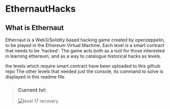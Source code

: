 # EthernautHacks<br>
## What is Ethernaut
Ethernaut is a Web3/Solidity based hacking game created by openzeppelin, to be played in the Ethereum Virtual Machine. Each level is a smart contract that needs to be 'hacked'. The game acts both as a tool for those interested in learning ethereum, and as a way to catalogue historical hacks as levels.
<br>

the levels which require smart contract have been uploaded to this github repo 
The other levels that needed just the console, its command to solve is displayed in this readme file.

> ### Current lvl:
> ![level 17 recovery](https://user-images.githubusercontent.com/88236255/213927173-f23634ad-cd0b-448c-8be9-578ec77c924c.jpg)

